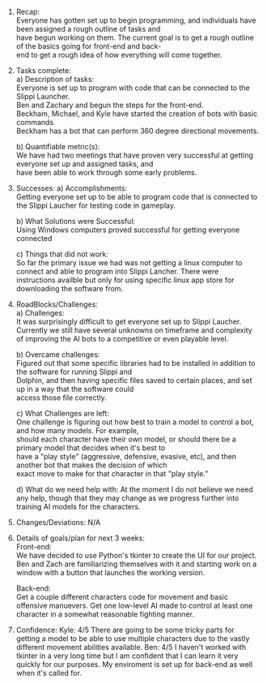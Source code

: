 1. Recap:  
Everyone has gotten set up to begin programming, and individuals have been assigned a rough outline of tasks and  
have begun working on them. The current goal is to get a rough outline of the basics going for front-end and back-  
end to get a rough idea of how everything will come together.  
  
2. Tasks complete:  
    a) Description of tasks:  
    Everyone is set up to program with code that can be connected to the Slippi Launcher.  
    Ben and Zachary and begun the steps for the front-end.  
    Beckham, Michael, and Kyle have started the creation of bots with basic commands.  
    Beckham has a bot that can perform 360 degree directional movements.  
  
    b) Quantifiable metric(s):  
    We have had two meetings that have proven very successful at getting everyone set up and assigned tasks, and  
    have been able to work through some early problems.  
      
3. Successes:
    a) Accomplishments:    
    Getting everyone set up to be able to program code that is connected to the Slippi Laucher for testing code
    in gameplay.
    
    b) What Solutions were Successful:  
    Using Windows computers proved successful for getting everyone connected
        
    c) Things that did not work:  
    So far the primary issue we had was not getting a linux computer to connect and able to program into Slippi
    Lancher. There were instructions availble but only for using specific linux app store for downloading the
    software from.  

5. RoadBlocks/Challenges:  
    a) Challenges:  
    It was surprisingly difficult to get everyone set up to Slippi Laucher. Currently we still have several unknowns
    on timeframe and complexity of improving the AI bots to a competitive or even playable level. 
      
    b) Overcame challenges:  
    Figured out that some specific libraries had to be installed in addition to the software for running Slippi and  
    Dolphin, and then having specific files saved to certain places, and set up in a way that the software could  
    access those file correctly.  
      
    c) What Challenges are left:  
    One challenge is figuring out how best to train a model to control a bot, and how many models. For example,  
    should each character have their own model, or should there be a primary model that decides when it's best to  
    have a "play style" (aggressive, defensive, evasive, etc), and then another bot that makes the decision of which  
    exact move to make for that character in that "play style."  

    d) What do we need help with:
    At the moment I do not believe we need any help, though that they may change as we progress further into
    training AI models for the characters.
      
7. Changes/Deviations: N/A  
  
8. Details of goals/plan for next 3 weeks:  
    Front-end:  
      We have decided to use Python's tkinter to create the UI for our project.  Ben and Zach are familiarizing themselves
      with it and starting work on a window with a button that launches the working version. 
   
    Back-end:  
      Get a couple different characters code for movement and basic offensive manuevers. Get one low-level AI made
      to control at least one character in a somewhat reasonable fighting manner.
             
10. Confidence:
      Kyle: 4/5 There are going to be some tricky parts for getting a model to be able to use multiple characters
            due to the vastly different movement abilities available.
      Ben: 4/5  I haven't worked with tkinter in a very long time but I am confident that I can learn it very
            quickly for our purposes. My enviroment is set up for back-end as well when it's called for. 
